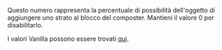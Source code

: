 Questo numero rappresenta la percentuale di possibilità dell'oggetto di aggiungere uno strato al blocco del composter. Mantieni il valore 0 per disabilitarlo.

I valori Vanilla possono essere trovati [qui](https://minecraft.fandom.com/wiki/Composter#Composting).